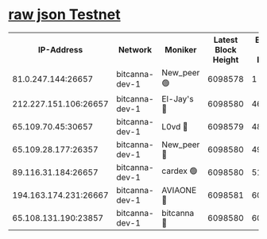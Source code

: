 [raw json Testnet](https://rpc-check.bcat.stavr.tech/bcat/rpc-bcat-result.json)
=


<table><tr><th>IP-Address</th><th>Network</th><th>Moniker</th><th>Latest Block Height</th><th>Earliest Block Height</th><th>Catching Up</th><th>Tx Index</th><th>Voting Power</th><th>Scan Time</th></tr><tr><td>81.0.247.144:26657</td><td>bitcanna-dev-1</td><td>New_peer 🟢</td><td>6098578</td><td>1</td><td>False</td><td>on</td><td>0</td><td>2024-01-22T19:14:27.159256603UTC</td></tr><tr><td>212.227.151.106:26657</td><td>bitcanna-dev-1</td><td>El-Jay's 🔴</td><td>6098580</td><td>4670391</td><td>False</td><td>on</td><td>2218164</td><td>2024-01-22T19:14:33.939943973UTC</td></tr><tr><td>65.109.70.45:30657</td><td>bitcanna-dev-1</td><td>L0vd 🔴</td><td>6098579</td><td>4828155</td><td>False</td><td>on</td><td>7920</td><td>2024-01-22T19:14:27.544171510UTC</td></tr><tr><td>65.109.28.177:26357</td><td>bitcanna-dev-1</td><td>New_peer 🔴</td><td>6098580</td><td>4952911</td><td>False</td><td>on</td><td>2237067</td><td>2024-01-22T19:14:34.562230374UTC</td></tr><tr><td>89.116.31.184:26657</td><td>bitcanna-dev-1</td><td>cardex 🟢</td><td>6098580</td><td>5185001</td><td>False</td><td>on</td><td>0</td><td>2024-01-22T19:14:34.253425352UTC</td></tr><tr><td>194.163.174.231:26667</td><td>bitcanna-dev-1</td><td>AVIAONE 🔴</td><td>6098581</td><td>6085721</td><td>False</td><td>on</td><td>1949865</td><td>2024-01-22T19:14:41.432254987UTC</td></tr><tr><td>65.108.131.190:23857</td><td>bitcanna-dev-1</td><td>bitcanna 🔴</td><td>6098580</td><td>6094580</td><td>False</td><td>off</td><td>82269</td><td>2024-01-22T19:14:34.976829471UTC</td></tr></table>